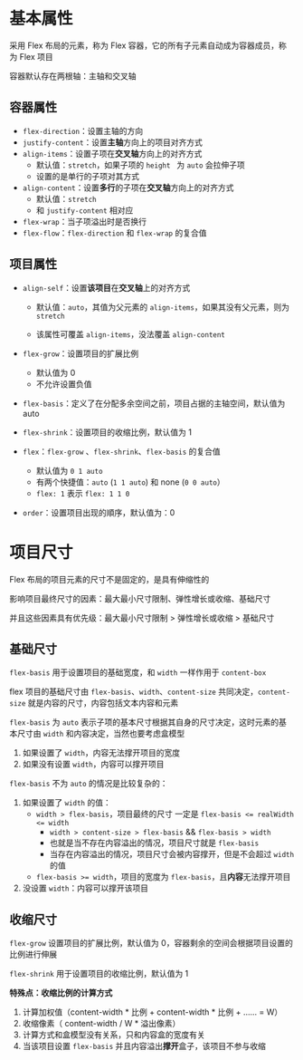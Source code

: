 # 基本属性

采用 Flex 布局的元素，称为 Flex 容器，它的所有子元素自动成为容器成员，称为 Flex 项目

容器默认存在两根轴：主轴和交叉轴

## 容器属性

- `flex-direction`：设置主轴的方向
- `justify-content`：设置**主轴**方向上的项目对齐方式
- `align-items`：设置子项在**交叉轴**方向上的对齐方式
  - 默认值：`stretch`，如果子项的 `height ` 为 `auto` 会拉伸子项
  - 设置的是单行的子项对其方式
- `align-content`：设置**多行**的子项在**交叉轴**方向上的对齐方式
  - 默认值：`stretch`
  - 和 `justify-content` 相对应
- `flex-wrap`：当子项溢出时是否换行
- `flex-flow`：`flex-direction` 和 `flex-wrap` 的复合值

## 项目属性

- `align-self`：设置**该项目**在**交叉轴**上的对齐方式

  - 默认值：`auto`，其值为父元素的 `align-items`，如果其没有父元素，则为 `stretch`
  
  - 该属性可覆盖 `align-items`，没法覆盖 `align-content`
  
- `flex-grow`：设置项目的扩展比例

  - 默认值为 0
  - 不允许设置负值

- `flex-basis`：定义了在分配多余空间之前，项目占据的主轴空间，默认值为 auto

- `flex-shrink`：设置项目的收缩比例，默认值为 1

- `flex`：`flex-grow` 、`flex-shrink`、`flex-basis` 的复合值

  - 默认值为 `0 1 auto`
  - 有两个快捷值：`auto` (`1 1 auto`) 和 none (`0 0 auto`）
  - `flex: 1` 表示 `flex: 1 1 0`

- `order`：设置项目出现的順序，默认值为：0

# 项目尺寸

Flex 布局的项目元素的尺寸不是固定的，是具有伸缩性的

影响项目最终尺寸的因素：最大最小尺寸限制、弹性增长或收缩、基础尺寸

并且这些因素具有优先级：最大最小尺寸限制 > 弹性增长或收缩 > 基础尺寸

## 基础尺寸

`flex-basis` 用于设置项目的基础宽度，和 `width` 一样作用于 `content-box`

flex 项目的基础尺寸由 `flex-basis`、`width`、`content-size` 共同决定，`content-size` 就是内容的尺寸，内容包括文本内容和元素

`flex-basis` 为 `auto` 表示子项的基本尺寸根据其自身的尺寸决定，这时元素的基本尺寸由 `width` 和内容决定，当然也要考虑盒模型

1. 如果设置了 `width`，内容无法撑开项目的宽度
2. 如果没有设置 `width`，内容可以撑开项目

`flex-basis` 不为 `auto` 的情况是比较复杂的：

1. 如果设置了 `width` 的值：
   - `width > flex-basis`，项目最终的尺寸 一定是 `flex-basis <= realWidth <= width`
     - `width > content-size > flex-basis` && `flex-basis > width`
     - 也就是当不存在内容溢出的情况，项目尺寸就是 `flex-basis`
     - 当存在内容溢出的情况，项目尺寸会被内容撑开，但是不会超过 `width` 的值
   - `flex-basis >= width`，项目的宽度为 `flex-basis`，且**内容**无法撑开项目
2. 没设置 `width`：内容可以撑开该项目

## 收缩尺寸

`flex-grow` 设置项目的扩展比例，默认值为 0，容器剩余的空间会根据项目设置的比例进行伸展

`flex-shrink` 用于设置项目的收缩比例，默认值为 1

**特殊点：收缩比例的计算方式**

1. 计算加权值（content-width * 比例 + content-width * 比例 + …… = W）
2. 收缩像素（ content-width / W * 溢出像素）
3. 计算方式和盒模型没有关系，只和内容盒的宽度有关
4. 当该项目设置 `flex-basis` 并且内容溢出**撑开**盒子，该项目不参与收缩

